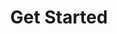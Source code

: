 ---
title: Get Started
description: Start by learning from the resources we have carefully selected to get you up to speed.
order: 1
image: "../media/images/get-started.jpg"
bodyLinkOneURL: /main-docs/fundamentals/blockchain-basics/
bodyLinkOneTitle: Blockchain Basics
bodyLinkTwoURL: /main-docs/fundamentals/blockchain-basics/
bodyLinkTwoTitle: Substrate empowers builders
bodyLinkThreeURL: /main-docs/fundamentals/architecture/
bodyLinkThreeTitle: Substrate Architecture
---